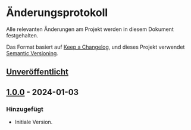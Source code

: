 # Änderungsprotokoll
Alle relevanten Änderungen am Projekt werden in diesem Dokument festgehalten.

Das Format basiert auf [Keep a Changelog](https://keepachangelog.com/de/1.0.0/),
und dieses Projekt verwendet [Semantic Versioning](https://semver.org/spec/v2.0.0.html).

## [Unveröffentlicht]

## [1.0.0] - 2024-01-03
### Hinzugefügt
* Initiale Version.

[Unveröffentlicht]: https://github.com/SAC-Aarau/ski-tour-cheatsheet/compare/v1.0.0...HEAD
[1.0.0]: https://github.com/SAC-Aarau/ski-tour-cheatsheet/releases/tag/v1.0.0